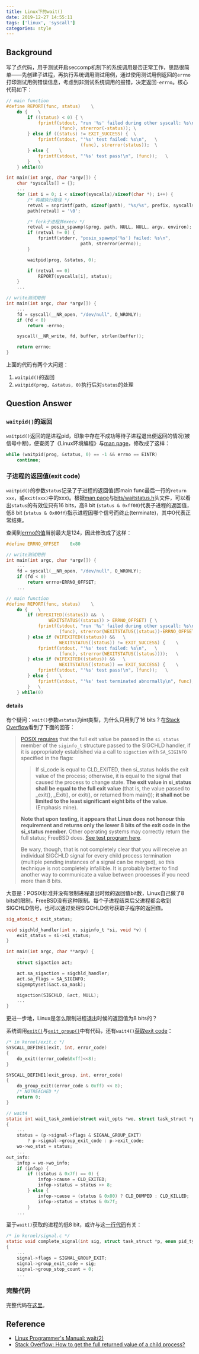 ```yaml
---
title: Linux下的wait()
date: 2019-12-27 14:55:11
tags: ['linux', 'syscall']
categories: style
---
```


## Background

写了点代码，用于测试开启seccomp机制下的系统调用是否正常工作，思路很简单——先创建子进程，再执行系统调用测试用例，通过使用测试用例返回的`errno`打印测试用例错误信息，考虑到非测试系统调用的报错，决定返回`-errno`。核心代码如下：

```c
// main function
#define REPORT(func, status)    \
    do {    \
        if ((status) < 0) { \
            fprintf(stdout, "run '%s' failed during other syscall: %s\n",   \
                    (func), strerror(-status)); \
        } else if ((status) != EXIT_SUCCESS) {  \
            fprintf(stdout, "'%s' test failed: %s\n",   \
                            (func), strerror(status));  \
        } else {    \
            fprintf(stdout, "'%s' test pass!\n", (func));   \
        }   \
    } while(0)

int main(int argc, char *argv[]) {
    char *syscalls[] = {};
    ...
    for (int i = 0; i < sizeof(syscalls)/sizeof(char *); i++) {
        /* 构建执行路径 */
        retval = snprintf(path, sizeof(path), "%s/%s", prefix, syscalls[i]);
        path[retval] = '\0';

        /* fork子进程并execv */
        retval = posix_spawnp(&prog, path, NULL, NULL, argv, environ);
        if (retval != 0) {
            fprintf(stderr, "posix_spawnp('%s') failed: %s\n",
                            path, strerror(errno));
        }

        waitpid(prog, &status, 0);

        if (retval == 0)
            REPORT(syscalls[i], status);
    }
    ...

// write测试用例
int main(int argc, char *argv[]) {
    ...
    fd = syscall(__NR_open, "/dev/null", O_WRONLY);
    if (fd < 0)
        return -errno;

    syscall(__NR_write, fd, buffer, strlen(buffer));

    return errno;
}
```

上面的代码有两个大问题：

1. `waitpid()`的返回
2. `waitpid(prog, &status, 0)`执行后对`status`的处理

## Question Answer

### `waitpid()`的返回

`waitpid()`返回的是进程pid，印象中存在不成功等待子进程退出便返回的情况(被信号中断)，便查阅了《Linux环境编程》与[man page][1]，修改成了这样：

```c
while (waitpid(prog, &status, 0) == -1 && errno == EINTR)
    continue;
```

### 子进程的返回值(exit code)

`waitpid()`的参数`status`记录了子进程的返回值(即main func最后一行的`return xxx`，或`exit(xxx)`中的xxx)。根据[man page][1]与[bits/waitstatus.h][2]头文件，可以看出`status`的有效位只有16 bits，高8 bit (`status & 0xff00`)代表子进程的返回值，低8 bit (`status & 0x00ff`)指示进程因哪个信号而终止(terminate)，其中0代表正常结束。

查阅到[errno的值][3]当前最大是124，因此修改成了这样：

```c
#define ERRNO_OFFSET    0x80

// write测试用例
int main(int argc, char *argv[]) {
    ...
    fd = syscall(__NR_open, "/dev/null", O_WRONLY);
    if (fd < 0)
        return errno+ERRNO_OFFSET;
    ...

// main function
#define REPORT(func, status)    \
    do {    \
        if (WIFEXITED((status)) &&  \
                WEXITSTATUS((status)) > ERRNO_OFFSET) { \
            fprintf(stdout, "run '%s' failed during other syscall: %s\n",   \
                    (func), strerror(WEXITSTATUS((status))-ERRNO_OFFSET));  \
        } else if (WIFEXITED((status)) &&   \
                    WEXITSTATUS((status)) != EXIT_SUCCESS) {    \
            fprintf(stdout, "'%s' test failed: %s\n",   \
                    (func), strerror(WEXITSTATUS((status))));   \
        } else if (WIFEXITED((status)) &&   \
                    WEXITSTATUS((status)) == EXIT_SUCCESS) {    \
            fprintf(stdout, "'%s' test pass!\n", (func));   \
        } else {    \
            fprintf(stdout, "'%s' test terminated abnormally\n", func); \
        }   \
    } while(0)
```

#### details

有个疑问：`wait()`参数`wstatus`为int类型，为什么只用到了16 bits？在[Stack Overflow][4]看到了下面的回答：

> [POSIX requires][5] that the full exit value be passed in the `si_status` member of the `siginfo_t` structure passed to the SIGCHLD handler, if it is appropriately established via a call to `sigaction` with `SA_SIGINFO` specified in the flags:
>> If si_code is equal to CLD_EXITED, then si_status holds the exit value of the process; otherwise, it is equal to the signal that caused the process to change state. **The exit value in si_status shall be equal to the full exit value** (that is, the value passed to _exit(), _Exit(), or exit(), or returned from main()); **it shall not be limited to the least significant eight bits of the value**.
> (Emphasis mine).
>
> **Note that upon testing, it appears that Linux does not honour this requirement and returns only the lower 8 bits of the exit code in the si_status member**. Other operating systems may correctly return the full status; FreeBSD does. [See test program here][6].
>
> Be wary, though, that is not completely clear that you will receive an individual SIGCHLD signal for every child process termination (multiple pending instances of a signal can be merged), so this technique is not completely infallible. It is probably better to find another way to communicate a value between processes if you need more than 8 bits.

大意是：POSIX标准并没有限制进程退出时候的返回值bit数，Linux自己做了8 bits的限制，FreeBSD没有这种限制。每个子进程结束后父进程都会收到SIGCHLD信号，也可以通过处理SIGCHLD信号获取子程序的返回值。

```c
sig_atomic_t exit_status;

void sigchld_handler(int n, siginfo_t *si, void *v) {
    exit_status = si->si_status;
}

int main(int argc, char **argv) {
    ...
    struct sigaction act;

    act.sa_sigaction = sigchld_handler;
    act.sa_flags = SA_SIGINFO;
    sigemptyset(&act.sa_mask);

    sigaction(SIGCHLD, &act, NULL);
    ...
}
```

更进一步地，Linux是怎么限制进程退出时候的返回值为8 bits的？

系统调用[`exit()`][7]与[`exit_group()`][8]中有代码，还有`wait4()`[获取exit code][9]：

```c
/* in kernel/exit.c */
SYSCALL_DEFINE1(exit, int, error_code)
{
    do_exit((error_code&0xff)<<8);
}

SYSCALL_DEFINE1(exit_group, int, error_code)
{
    do_group_exit((error_code & 0xff) << 8);
    /* NOTREACHED */
    return 0;
}

// wait4
static int wait_task_zombie(struct wait_opts *wo, struct task_struct *p)
{
    ...
    status = (p->signal->flags & SIGNAL_GROUP_EXIT)
        ? p->signal->group_exit_code : p->exit_code;
    wo->wo_stat = status;
    ...
out_info:
    infop = wo->wo_info;
    if (infop) {
        if ((status & 0x7f) == 0) {
            infop->cause = CLD_EXITED;
            infop->status = status >> 8;
        } else {
            infop->cause = (status & 0x80) ? CLD_DUMPED : CLD_KILLED;
            infop->status = status & 0x7f;
        }
    ...
```

至于`wait()`获取的进程的低8 bit，或许与这[一行代码][10]有关：

```c
/* in kernel/signal.c */
static void complete_signal(int sig, struct task_struct *p, enum pid_type type)
{
    ...
    signal->flags = SIGNAL_GROUP_EXIT;
    signal->group_exit_code = sig;
    signal->group_stop_count = 0;
    ...
```

### 完整代码

完整代码在[这里](https://gist.github.com/time-river/a554700a47d4927071ee933c075bae6d)。

## Reference

- [Linux Programmer's Manual: wait(2)][1]
- [Stack Overflow: How to get the full returned value of a child process?][4]

[1]: http://man7.org/linux/man-pages/man2/waitid.2.html
[2]: https://github.com/bminor/glibc/blob/glibc-2.26/bits/waitstatus.h
[3]: https://www-numi.fnal.gov/offline_software/srt_public_context/WebDocs/Errors/unix_system_errors.html
[4]: https://stackoverflow.com/questions/50982730/how-to-get-the-full-returned-value-of-a-child-process
[5]: http://pubs.opengroup.org/onlinepubs/9699919799/basedefs/signal.h.html
[6]: https://gist.github.com/davmac314/e4243431ed57eb1ae6dfbf885d72f5ba
[7]: https://github.com/torvalds/linux/blob/v4.19/kernel/exit.c#L939
[8]: https://github.com/torvalds/linux/blob/v4.19/kernel/exit.c#L981
[9]: https://github.com/torvalds/linux/blob/v4.19/kernel/exit.c#L1138
[10]: https://github.com/torvalds/linux/blob/v4.19/kernel/signal.c#L980
